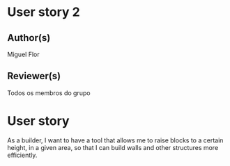 # User story 2
## Author(s)
Miguel Flor
## Reviewer(s)
Todos os membros do grupo
# User story
As a builder,
I want to have a tool that allows me to raise blocks to a certain height, in a given area, so that I can build
walls and other structures more efficiently.